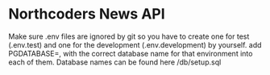 # Northcoders News API

Make sure .env files are ignored by git so you have to create one for test (.env.test) and one for the development (.env.development) by yourself. add PGDATABASE=, with the correct database name for that environment into each of them. Database names can be found here /db/setup.sql
